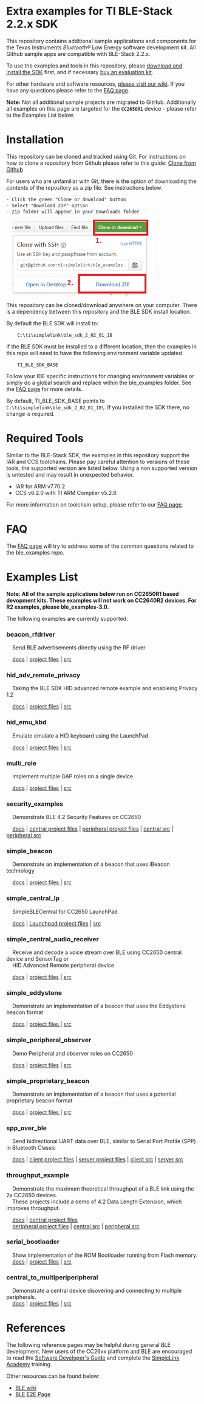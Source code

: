 Extra examples for TI BLE-Stack 2.2.x SDK
=========================================

This repository contains additional sample applications and components for the Texas Instruments *Bluetooth&reg;* Low Energy software development kit. All Github sample apps are compatible with BLE-Stack 2.2.x. 

To use the examples and tools in this repository, please [download and install the SDK](http://www.ti.com/ble-stack) first, and if necessary [buy an evaluation kit](https://store.ti.com/Search.aspx?k=CC2650).

For other hardware and software resources, [please visit our wiki](http://www.ti.com/ble-wiki). If you have any questions please refer to the [FAQ page](docs/faq.md).

**Note:** Not all additional sample projects are migrated to GitHub. Additionally all examples on this page are targeted for the **`CC2650R1`** device - please refer to the Examples List below.

Installation
============

This repository can be cloned and tracked using Git. For instructions on how to clone a repository from Github please refer to this guide: [Clone from Github](https://help.github.com/articles/cloning-a-repository/)

For users who are unfamiliar with Git, there is the option of downloading the contents of the repository as a zip file. See instructions below.

    - Click the green "Clone or download" button
    - Select "Download ZIP" option
    - Zip folder will appear in your Downloads folder

&nbsp;&nbsp;&nbsp;&nbsp;![Download Github zip](docs/doc_resources/download_zip_github.png)

This repository can be cloned/download anywhere on your computer. There is a dependency between this repository and the BLE SDK install location.

By default the BLE SDK will install to:

        C:\ti\simplelink\ble_sdk_2_02_01_18

If the BLE SDK must be installed to a different location, then the examples in this repo will need to have the following environment variable updated

        TI_BLE_SDK_BASE

Follow your IDE specific instructions for changing environment variables or simply do a global search and replace within the ble\_examples folder. See the [FAQ page](docs/faq.md) for more details.

By default, TI\_BLE\_SDK\_BASE points to `C:\ti\simplelink\ble_sdk_2_02_01_18\`. If you installed the SDK there, no change is required.

Required Tools
==============

Similar to the BLE-Stack SDK, the examples in this repository support the IAR and CCS toolchains. Please pay careful attention to versions of these tools, the supported version are listed below. Using a non supported version is untested and may result in unexpected behavior.

 - IAR for ARM v7.70.2
 - CCS v6.2.0 with TI ARM Compiler v5.2.6

For more information on toolchain setup, please refer to our [FAQ page](docs/faq.md).

FAQ
===

The [FAQ page](docs/faq.md) will try to address some of the common questions related to the ble_examples repo.

Examples List
=============

**Note: All of the sample applications below run on CC2650R1 based devopment kits. These examples will not work on CC2640R2 devices. For R2 examples, please ble_examples-3.0.**

The following examples are currently supported:

### beacon\_rfdriver
&nbsp;&nbsp;&nbsp;&nbsp;Send BLE advertisements directly using the RF driver

&nbsp;&nbsp;&nbsp;&nbsp;[docs](docs/beacon_rfdriver.md) | [project files](examples/cc2650lp/beacon_rfdriver) | [src](src/examples/beacon_rfdriver)

### hid\_adv\_remote\_privacy
&nbsp;&nbsp;&nbsp;&nbsp;Taking the BLE SDK HID advanced remote example and enableing Privacy 1.2

&nbsp;&nbsp;&nbsp;&nbsp;[docs](docs/hid_adv_remote_privacy.md) | [project files](examples/cc2650rc/hid_adv_remote_privacy) | [src](src/examples/hid_adv_remote_privacy)

### hid\_emu\_kbd
&nbsp;&nbsp;&nbsp;&nbsp;Emulate emulate a HID keyboard using the LaunchPad

&nbsp;&nbsp;&nbsp;&nbsp;[docs](docs/hid_emu_kbd.md) | [project files](examples/cc2650lp/hid_emu_kbd) | [src](src/examples/hid_emu_kbd)

### multi\_role
&nbsp;&nbsp;&nbsp;&nbsp;Implement multiple GAP roles on a single device.

&nbsp;&nbsp;&nbsp;&nbsp;[docs](docs/multi_role.md) | [project files](examples/cc2650lp/multi_role) | [src](src/examples/multi_role)

### security\_examples
&nbsp;&nbsp;&nbsp;&nbsp;Demonstrate BLE 4.2 Security Features on CC2650

&nbsp;&nbsp;&nbsp;&nbsp;[docs](docs/security_examples.md) | [central project files](examples/cc2650em/security_examples_central) | [peripheral project files](examples/cc2650em/security_examples_peripheral) | [central src](src/examples/security_examples_central) | [peripheral src](src/examples/security_examples_central)

### simple\_beacon
&nbsp;&nbsp;&nbsp;&nbsp;Demonstrate an implementation of a beacon that uses iBeacon technology

&nbsp;&nbsp;&nbsp;&nbsp;[docs](docs/simple_beacon.md) | [project files ](examples/cc2650lp/simple_beacon) | [src](src/examples/simple_beacon)

### simple\_central\_lp
&nbsp;&nbsp;&nbsp;&nbsp;SimpleBLECentral for CC2650 LaunchPad

&nbsp;&nbsp;&nbsp;&nbsp;[docs](docs/simple_central_lp.md) | [Launchpad project files](examples/cc2650lp/simple_central) | [src](src/examples/simple_central)

### simple\_central\_audio\_receiver
&nbsp;&nbsp;&nbsp;&nbsp;Receive and decode a voice stream over BLE using CC2650 central device and SensorTag or <br>
&nbsp;&nbsp;&nbsp;&nbsp;HID Advanced Remote peripheral device

&nbsp;&nbsp;&nbsp;&nbsp;[docs](docs/simple_central_audio_receiver.md) | [project files](examples/cc2650lp/simple_central_audio_receiver) | [src](src/examples/simple_central_audio_receiver)

### simple\_eddystone
&nbsp;&nbsp;&nbsp;&nbsp;Demonstrate an implementation of a beacon that uses the Eddystone beacon format

&nbsp;&nbsp;&nbsp;&nbsp;[docs](docs/simple_eddystone.md) | [project files ](examples/cc2650lp/simple_eddystone) | [src](src/examples/simple_eddystone)

### simple\_peripheral\_observer
&nbsp;&nbsp;&nbsp;&nbsp;Demo Peripheral and observer roles on CC2650

&nbsp;&nbsp;&nbsp;&nbsp;[docs](docs/simple_peripheral_observer.md) | [project files](examples/cc2650lp/simple_peripheral_observer) | [src](src/examples/simple_peripheral_observer)

### simple\_proprietary\_beacon
&nbsp;&nbsp;&nbsp;&nbsp;Demonstrate an implementation of a beacon that uses a potential proprietary beacon format

&nbsp;&nbsp;&nbsp;&nbsp;[docs](docs/simple_proprietary_beacon.md) | [project files ](examples/cc2650lp/simple_proprietary_beacon) | [src](src/examples/simple_proprietary_beacon)

### spp\_over\_ble
&nbsp;&nbsp;&nbsp;&nbsp;Send bidirectional UART data over BLE, similar to Serial Port Profile (SPP) in Bluetooth Classic

&nbsp;&nbsp;&nbsp;&nbsp;[docs](docs/spp_ble.md)  | [client project files](examples/cc2650lp/spp_ble_client) | [server project files](examples/cc2650lp/spp_ble_server) | [client src](src/examples/spp_ble_client) | [server src](src/examples/spp_ble_server)

### throughput\_example
&nbsp;&nbsp;&nbsp;&nbsp;Demonstrate the maximum theoretical throughput of a BLE link using the 2x CC2650 devices. <br>
&nbsp;&nbsp;&nbsp;&nbsp;These projects include a demo of 4.2 Data Length Extension, which improves throughput.

&nbsp;&nbsp;&nbsp;&nbsp;[docs](docs/throughput_example.md) | [central project files](examples/cc2650lp/throughput_example_central) <br>
&nbsp;&nbsp;&nbsp;&nbsp;[peripheral project files](examples/cc2650lp/throughput_example_peripheral) | [central src](src/examples/throughput_example_central) | [peripheral src](src/examples/throughput_example_peripheral)

### serial\_bootloader
&nbsp;&nbsp;&nbsp;&nbsp;Show implementation of the ROM Bootloader running from Flash memory. <br>
&nbsp;&nbsp;&nbsp;&nbsp;[docs](docs/serial_bootloader.md) | [project files](examples/util/serial_bootloader) | [src](src/util/serial_bootloader)

### central\_to\_multiperiperipheral
&nbsp;&nbsp;&nbsp;&nbsp;Demonstrate a central device disovering and connecting to multiple peripherals. <br>
&nbsp;&nbsp;&nbsp;&nbsp;[docs](docs/central_to_multiperipheral.md) | [project files](examples/cc2650em/central_to_multiperipheral) | [src](src/examples/central_to_multiperipheral)

References
==========

The following reference pages may be helpful during general BLE development. New users of the CC26xx platform and BLE are encouraged to read the [Software Developer's Guide](http://ti.com/lit/pdf/swru393) and complete the [SimpleLink Academy](http://software-dl.ti.com/lprf/simplelink_academy/overview.html) training.

Other resources can be found below:

* [BLE wiki](http://www.ti.com/ble-wiki)
* [BLE E2E Page](www.ti.com/ble-forum)